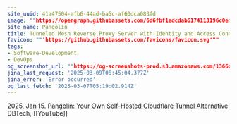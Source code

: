 ```yaml
---
site_uuid: 41a47504-afb6-44ad-ba5c-af60dca083fd
image: ""https://opengraph.githubassets.com/6d6fbf1edcdab6174113196c0efb8ec9f59e37236e9a4357487b03c4877a1744/fosrl/pangolin""
site_name: Pangolin
title: Tunneled Mesh Reverse Proxy Server with Identity and Access Control and Dashboard UI
favicon: ""'https://github.githubassets.com/favicons/favicon.svg'""
tags:
- Software-Development
- DevOps
og_screenshot_url: ""https://og-screenshots-prod.s3.amazonaws.com/1366x768/80/false/ed18eba8969efaf5fdb7425a56a7a0e85fbb996a56afc5d3bd51cbc89f946ed1.jpeg""
jina_last_request: '2025-03-09T06:45:04.377Z'
jina_error: 'Error occurred'
og_last_fetch: '2025-03-07T05:19:02.914Z'
---
```



2025, Jan 15. [Pangolin: Your Own Self-Hosted Cloudflare Tunnel Alternative](https://youtu.be/a-a-Xk1hXBQ?si=DBMvyI3u3X3j-Hz2) DBTech, [[YouTube]]
